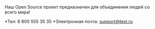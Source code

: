 Наш Open Source проект предназначен для объединения людей со всего мира!

*Тел: 8 800 555 35 35
*Электронная почта: support@test.ru
